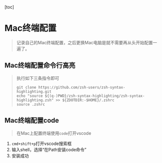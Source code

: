 

[toc]

# Mac终端配置

> 记录自己的Mac终端配置，之后更换Mac电脑是就不需要再从头开始配置一遍了。

## Mac终端配置命令行高亮

> 执行如下三条指令即可
>
> ```shell
> git clone https://github.com/zsh-users/zsh-syntax-highlighting.git 
> echo "source ${(q-)PWD}/zsh-syntax-highlighting/zsh-syntax-highlighting.zsh" >> ${ZDOTDIR:-$HOME}/.zshrc
> source .zshrc
> ```

## Mac终端配置code

> 在Mac上配置终端使用`code`打开vscode

1. `cmd+shift+p`打开vscode搜索框
2. 输入shell，选择“在Path安装code命令”
3. 安装成功